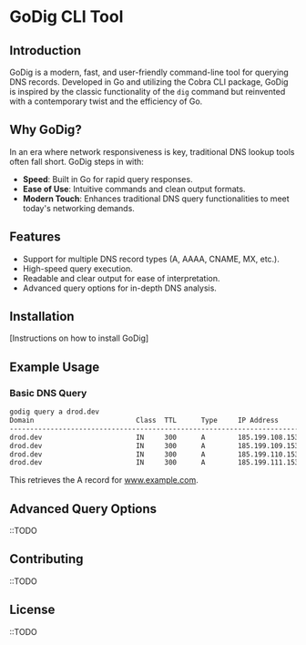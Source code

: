 # GoDig CLI Tool

## Introduction

GoDig is a modern, fast, and user-friendly command-line tool for querying DNS records. Developed in Go and utilizing the Cobra CLI package, GoDig is inspired by the classic functionality of the `dig` command but reinvented with a contemporary twist and the efficiency of Go.

## Why GoDig?

In an era where network responsiveness is key, traditional DNS lookup tools often fall short. GoDig steps in with:

- **Speed**: Built in Go for rapid query responses.
- **Ease of Use**: Intuitive commands and clean output formats.
- **Modern Touch**: Enhances traditional DNS query functionalities to meet today's networking demands.

## Features

- Support for multiple DNS record types (A, AAAA, CNAME, MX, etc.).
- High-speed query execution.
- Readable and clear output for ease of interpretation.
- Advanced query options for in-depth DNS analysis.

## Installation

[Instructions on how to install GoDig]

## Example Usage

### Basic DNS Query

```bash
godig query a drod.dev
Domain                         Class  TTL      Type     IP Address
-----------------------------------------------------------------------
drod.dev                       IN     300      A        185.199.108.153
drod.dev                       IN     300      A        185.199.109.153
drod.dev                       IN     300      A        185.199.110.153
drod.dev                       IN     300      A        185.199.111.153
```
This retrieves the A record for www.example.com.

## Advanced Query Options
::TODO

## Contributing
::TODO
## License
::TODO